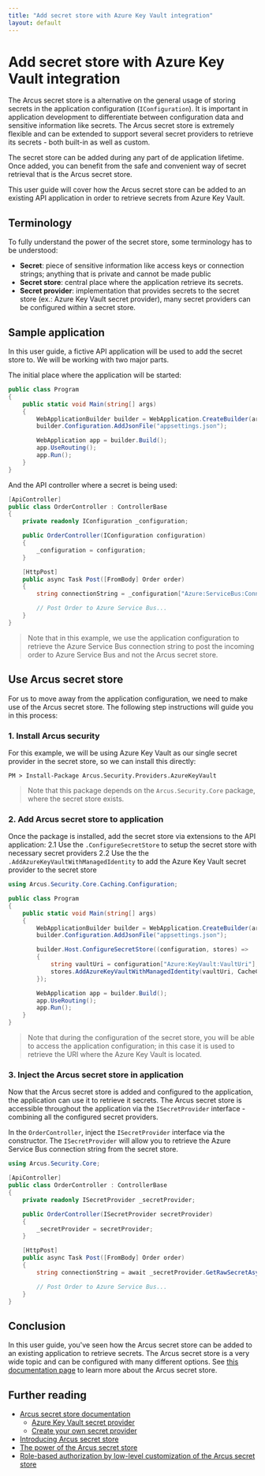 ```yaml
---
title: "Add secret store with Azure Key Vault integration"
layout: default
---
```


# Add secret store with Azure Key Vault integration
The Arcus secret store is a alternative on the general usage of storing secrets in the application configuration (`IConfiguration`). It is important in application development to differentiate between configuration data and sensitive information like secrets. The Arcus secret store is extremely flexible and can be extended to support several secret providers to retrieve its secrets - both built-in as well as custom.

The secret store can be added during any part of de application lifetime. Once added, you can benefit from the safe and convenient way of secret retrieval that is the Arcus secret store.

This user guide will cover how the Arcus secret store can be added to an existing API application in order to retrieve secrets from Azure Key Vault.

## Terminology
To fully understand the power of the secret store, some terminology has to be understood:
- **Secret**: piece of sensitive information like access keys or connection strings; anything that is private and cannot be made public
- **Secret store**: central place where the application retrieve its secrets.
- **Secret provider**: implementation that provides secrets to the secret store (ex.: Azure Key Vault secret provider), many secret providers can be configured within a secret store.

## Sample application
In this user guide, a fictive API application will be used to add the secret store to. We will be working with two major parts.

The initial place where the application will be started:
```csharp
public class Program
{
    public static void Main(string[] args)
    {
        WebApplicationBuilder builder = WebApplication.CreateBuilder(args);
        builder.Configuration.AddJsonFile("appsettings.json");

        WebApplication app = builder.Build();
        app.UseRouting();
        app.Run();
    }
}
```

And the API controller where a secret is being used:
```csharp
[ApiController]
public class OrderController : ControllerBase
{
    private readonly IConfiguration _configuration;

    public OrderController(IConfiguration configuration)
    {
        _configuration = configuration;
    }

    [HttpPost]
    public async Task Post([FromBody] Order order)
    {
        string connectionString = _configuration["Azure:ServiceBus:ConnectionString"];

        // Post Order to Azure Service Bus...
    }
}
```

> Note that in this example, we use the application configuration to retrieve the Azure Service Bus connection string to post the incoming order to Azure Service Bus and not the Arcus secret store.

## Use Arcus secret store
For us to move away from the application configuration, we need to make use of the Arcus secret store. The following step instructions will guide you in this process:

### 1. Install Arcus security
For this example, we will be using Azure Key Vault as our single secret provider in the secret store, so we can install this directly:
```shell
PM > Install-Package Arcus.Security.Providers.AzureKeyVault
```

> Note that this package depends on the `Arcus.Security.Core` package, where the secret store exists.

### 2. Add Arcus secret store to application
Once the package is installed, add the secret store via extensions to the API application:
2.1 Use the `.ConfigureSecretStore` to setup the secret store with necessary secret providers
2.2 Use the the `.AddAzureKeyVaultWithManagedIdentity` to add the Azure Key Vault secret provider to the secret store

```csharp
using Arcus.Security.Core.Caching.Configuration;

public class Program
{
    public static void Main(string[] args)
    {
        WebApplicationBuilder builder = WebApplication.CreateBuilder(args);
        builder.Configuration.AddJsonFile("appsettings.json");

        builder.Host.ConfigureSecretStore((configuration, stores) =>
        {
            string vaultUri = configuration["Azure:KeyVault:VaultUri"];
            stores.AddAzureKeyVaultWithManagedIdentity(vaultUri, CacheConfiguration.Default);
        });

        WebApplication app = builder.Build();
        app.UseRouting();
        app.Run();
    }
}
```

> Note that during the configuration of the secret store, you will be able to access the application configuration; in this case it is used to retrieve the URI where the Azure Key Vault is located.

### 3. Inject the Arcus secret store in application
Now that the Arcus secret store is added and configured to the application, the application can use it to retrieve it secrets. The Arcus secret store is accessible throughout the application via the `ISecretProvider` interface - combining all the configured secret providers.

In the `OrderController`, inject the `ISecretProvider` interface via the constructor.  The `ISecretProvider` will allow you to retrieve the Azure Service Bus connection string from the secret store.
```csharp
using Arcus.Security.Core;

[ApiController]
public class OrderController : ControllerBase
{
    private readonly ISecretProvider _secretProvider;

    public OrderController(ISecretProvider secretProvider)
    {
        _secretProvider = secretProvider;
    }

    [HttpPost]
    public async Task Post([FromBody] Order order)
    {
        string connectionString = await _secretProvider.GetRawSecretAsync("Azure_ServiceBus_ConnectionString");

        // Post Order to Azure Service Bus...
    }
}
```

## Conclusion
In this user guide, you've seen how the Arcus secret store can be added to an existing application to retrieve secrets. The Arcus secret store is a very wide topic and can be configured with many different options. See [this documentation page](../03-Features/secret-store/index.md) to learn more about the Arcus secret store.

## Further reading
- [Arcus secret store documentation](../03-Features/secret-store/index.md)
  - [Azure Key Vault secret provider](../03-Features/secret-store/provider/key-vault.md)
  - [Create your own secret provider](../03-Features/secret-store/create-new-secret-provider.md)
- [Introducing Arcus secret store](https://www.codit.eu/blog/introducing-secret-store-net-core/)
- [The power of the Arcus secret store](https://www.codit.eu/blog/the-power-of-the-arcus-secret-store/)
- [Role-based authorization by low-level customization of the Arcus secret store](https://www.codit.eu/blog/role-based-authorization-low-level-customization-arcus-secret-store/)